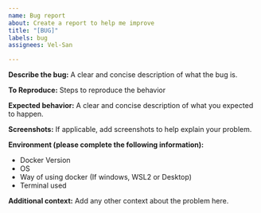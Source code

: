 ```yaml
---
name: Bug report
about: Create a report to help me improve
title: "[BUG]"
labels: bug
assignees: Vel-San

---
```


**Describe the bug:**
A clear and concise description of what the bug is.

**To Reproduce:**
Steps to reproduce the behavior

**Expected behavior:**
A clear and concise description of what you expected to happen.

**Screenshots:**
If applicable, add screenshots to help explain your problem.

**Environment (please complete the following information):**
- Docker Version
- OS
- Way of using docker (If windows, WSL2 or Desktop)
- Terminal used

**Additional context:**
Add any other context about the problem here.
